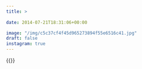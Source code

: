 ```yaml
---
title: >
  
date: 2014-07-21T18:31:06+00:00

image: "/img/c5c37cf4f45d965273894f55e6516c41.jpg"
draft: false
instagram: true
---
```


{{<photo src="/img/c5c37cf4f45d965273894f55e6516c41.jpg">}}
